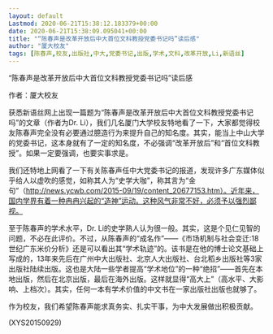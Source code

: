 ```yaml
---
layout: default
Lastmod: 2020-06-21T15:38:12.183379+00:00
date: 2020-06-21T15:38:09.095041+00:00
title: "“陈春声是改革开放后中大首位文科教授党委书记吗”读后感"
author: "厦大校友"
tags: [陈春声,校友,出版社,中大,党委书记,出版,学术,文科,改革开放,Li,新语丝]
---
```


“陈春声是改革开放后中大首位文科教授党委书记吗”读后感

作者：厦大校友

获悉新语丝网上出现一篇题为“陈春声是改革开放后中大首位文科教授党委书记吗”的文章（作者为Dr. Li），我们几名厦门大学校友特地看了一下，大家都觉得校友陈春声完全没有必要通过臆造行为来提升自己的知名度。其实，能当上中山大学的党委书记，这本身就有了一定的知名度，不必强调“改革开放后”和“首位文科教授”。如果一定要强调，也要实事求是。

我们还特地上网看了一下有关陈春声任中大党委书记的报道，发现许多广东媒体似乎给人以虚吹的感觉，如称其人为“史学大咖”，称其言为“金句”（http://news.ycwb.com/2015-09/19/content_20677153.htm）。近年来，国内学界有着一种冉冉兴起的“造神”运动。这种风气非常不好，必须予以强烈鄙视。

至于陈春声的学术水平，Dr. Li的史学熟人认为很一般。其实，这是个见仁见智的问题，不必在此评价。不过，从陈春声的“成名作”——《市场机制与社会变迁:18世纪广东米价分析》还是可以看出其“学术轨迹”的。该书是在他的博士论文基础上写成的，13年来先后在广州中大出版社、北京人大出版社、台北稻乡出版社等3家出版社陆续出版。这也是大陆一些学者提高“学术地位”的一种“绝招”——首先在本地出版，然后在北京出版，最后在海外出版。这样就显得“高大上”（高水平、大影响、上档次）。其实，任何一本有学术价值的中文书在一家出版社出版也就够了。

作为校友，我们希望陈春声能求真务实、扎实干事，为中大发展做出积极贡献。

(XYS20150929)

